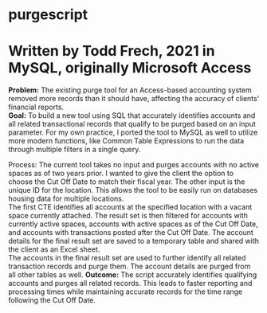 # purgescript
# Written by Todd Frech, 2021 in MySQL, originally Microsoft Access

<b>Problem:</b> The existing purge tool for an Access-based accounting system removed more records than it should have, affecting the accuracy of clients' financial reports.
<br>
<b>Goal:</b> To build a new tool using SQL that accurately identifies accounts and all related transactional records that qualify to be purged based on an input parameter. For my own practice, I ported the tool to MySQL as well to utilize more modern functions, like Common Table Expressions to run the data through multiple filters in a single query. 
<br>
<p>Process:</b> The current tool takes no input and purges accounts with no active spaces as of two years prior. I wanted to give the client the option to choose the Cut Off Date to match their fiscal year. The other input is the unique ID for the location. This allows the tool to be easily run on databases housing data for multiple locations. 
<br>
The first CTE identifies all accounts at the specified location with a vacant space currently attached. The result set is then filtered for accounts with currently active spaces, accounts with active spaces as of the Cut Off Date, and accounts with transactions posted after the Cut Off Date. The account details for the final result set are saved to a temporary table and shared with the client as an Excel sheet. 
<br>
The accounts in the final result set are used to further identify all related transaction records and purge them. The account details are purged from all other tables as well. 
<b>Outcome:</b> The script accurately identifies qualifying accounts and purges all related records. This leads to faster reporting and processing times while maintaining accurate records for the time range following the Cut Off Date.
